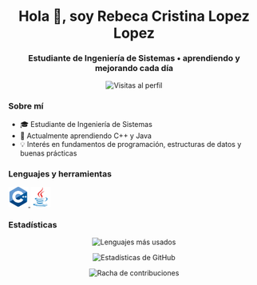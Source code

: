 <h1 align="center">Hola 👋, soy Rebeca Cristina Lopez Lopez</h1> <h3 align="center">Estudiante de Ingeniería de Sistemas • aprendiendo y mejorando cada día</h3> <p align="center"> <img src="https://komarev.com/ghpvc/?username=rebecalopez0304&label=Visitas%20al%20perfil&color=0e75b6&style=flat" alt="Visitas al perfil" /> </p> <h3>Sobre mí</h3> <ul> <li>🎓 Estudiante de Ingeniería de Sistemas</li> <li>🌱 Actualmente aprendiendo C++ y Java</li> <li>💡 Interés en fundamentos de programación, estructuras de datos y buenas prácticas</li> </ul> <h3>Lenguajes y herramientas</h3> <p> <a href="https://isocpp.org/" target="_blank" rel="noreferrer"> <img src="https://raw.githubusercontent.com/devicons/devicon/master/icons/cplusplus/cplusplus-original.svg" alt="C++" width="40" height="40" /> </a> <a href="https://www.java.com/" target="_blank" rel="noreferrer"> <img src="https://raw.githubusercontent.com/devicons/devicon/master/icons/java/java-original.svg" alt="Java" width="40" height="40" /> </a> </p> <h3>Estadísticas</h3> <p align="center"> <img src="https://github-readme-stats.vercel.app/api/top-langs?username=rebecalopez0304&show_icons=true&locale=es&layout=compact" alt="Lenguajes más usados" /> </p> <p align="center"> <img src="https://github-readme-stats.vercel.app/api?username=rebecalopez0304&show_icons=true&locale=es" alt="Estadísticas de GitHub" /> </p> <p align="center"> <img src="https://streak-stats.demolab.com?user=rebecalopez0304&locale=es" alt="Racha de contribuciones" /> </p>
